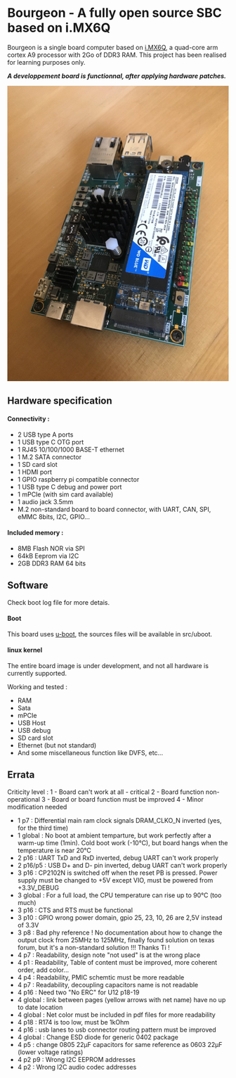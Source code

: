 # Bourgeon - A fully open source SBC based on i.MX6Q

Bourgeon is a single board computer based on [i.MX6Q](https://www.nxp.com/products/processors-and-microcontrollers/arm-processors/i-mx-applications-processors/i-mx-6-processors/i-mx-6quad-processors-high-performance-3d-graphics-hd-video-arm-cortex-a9-core:i.MX6Q), a quad-core arm cortex A9 processor with 2Go of DDR3 RAM.
This project has been realised for learning purposes only.

_**A developpement board is functionnal, after applying hardware patches.**_

![bourgeon](img.png)

## Hardware specification

#### Connectivity :
- 2 USB type A ports
- 1 USB type C OTG port 
- 1 RJ45 10/100/1000 BASE-T ethernet
- 1 M.2 SATA connector 
- 1 SD card slot
- 1 HDMI port
- 1 GPIO raspberry pi compatible connector
- 1 USB type C debug and power port
- 1 mPCIe (with sim card available)
- 1 audio jack 3.5mm
- M.2 non-standard board to board connector, with UART, CAN, SPI, eMMC 8bits, I2C, GPIO...

#### Included memory :
- 8MB Flash NOR via SPI
- 64kB Eeprom via I2C
- 2GB DDR3 RAM 64 bits

## Software

Check boot log file for more detais.

#### Boot

This board uses [u-boot](https://www.denx.de/project/u-boot/), the sources files will be available in src/uboot.


#### linux kernel

The entire board image is under development, and not all hardware is currently supported.

Working and tested :
- RAM
- Sata
- mPCIe
- USB Host
- USB debug
- SD card slot
- Ethernet (but not standard)
- And some miscellaneous function like DVFS, etc...

## Errata

Criticity level :
1 - Board can't work at all - critical
2 - Board function non-operational
3 - Board or board function must be improved
4 - Minor modification needed

- 1 p7 : Differential main ram clock signals DRAM_CLKO_N inverted (yes, for the third time)
- 1 global : No boot at ambient temparture, but work perfectly after a warm-up time (1min). Cold boot work (-10°C), but board hangs when the temperature is near 20°C 
- 2 p16 : UART TxD and RxD inverted, debug UART can't work properly
- 2 p16/p5 : USB D+ and D- pin inverted, debug UART can't work properly
- 3 p16 : CP2102N is switched off when the reset PB is pressed. Power supply must be changed to +5V except VIO, must be powered from +3.3V_DEBUG
- 3 global : For a full load, the CPU temperature can rise up to 90°C (too much)
- 3 p16 : CTS and RTS must be functional
- 3 p10 : GPIO wrong power domain, gpio 25, 23, 10, 26 are 2,5V instead of 3.3V
- 3 p8 : Bad phy reference ! No documentation about how to change the output clock from 25MHz to 125MHz, finally found solution on texas forum, but it's a non-standard solution !!! Thanks Ti !  
- 4 p7 : Readability, design note "not used" is at the wrong place
- 4 p1 : Readability, Table of content must be improved, more coherent order, add color...
- 4 p4 : Readability, PMIC schemtic must be more readable
- 4 p7 : Readability, decoupling capacitors name is not readable
- 4 p16 : Need two "No ERC" for U12 p18-19
- 4 global : link between pages (yellow arrows with net name) have no up to date location
- 4 global : Net color must be included in pdf files for more readability
- 4 p18 : R174 is too low, must be 1kOhm
- 4 p16 : usb lanes to usb connector routing pattern must be improved
- 4  global : Change ESD diode for generic 0402 package
- 4 p5 : change 0805 22µF capacitors for same reference as 0603 22µF (lower voltage ratings)
- 4 p2 p9 : Wrong I2C EEPROM addresses
- 4 p2 : Wrong I2C audio codec addresses
